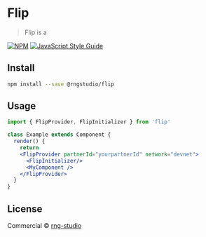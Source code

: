 # Flip

> Flip is a

[![NPM](https://img.shields.io/npm/v/@rpmstudios/flip.svg)](https://www.npmjs.com/package/flip) [![JavaScript Style Guide](https://img.shields.io/badge/code_style-standard-brightgreen.svg)](https://standardjs.com)

## Install

```bash
npm install --save @rngstudio/flip
```

## Usage

```jsx
import { FlipProvider, FlipInitializer } from 'flip'

class Example extends Component {
  render() {
    return
    <FlipProvider partnerId="yourpartnerId" network="devnet">
      <FlipInitializer/>
      <MyComponent />
    </FlipProvider>
  }
}
```

## License

Commercial © [rng-studio](https://github.com/rng-studio)
